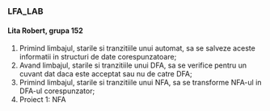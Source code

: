 ### LFA_LAB
#### Lita Robert, grupa 152
  1. Primind limbajul, starile si tranzitiile unui automat, sa se salveze aceste informatii in structuri de date corespunzatoare;
  2. Avand limbajul, starile si tranzitiile unui DFA, sa se verifice pentru un cuvant dat daca este acceptat sau nu de catre DFA;
  3. Primind limbajul, starile si tranzitiile unui NFA, sa se transforme NFA-ul in DFA-ul corespunzator;
  4. Proiect 1: NFA
